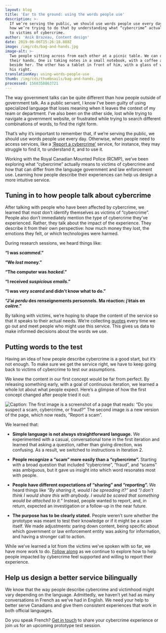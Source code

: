 ```yaml
---
layout: blog
title: 'Ear to the ground: using the words people use'
description: >-
  If we’re serving the public, we should use words people use every day. Here’s
  how we’re trying to do that by understanding what “cybercrime” actually means
  to victims of cybercrime.
author: 'Anik Brazeau, Content design'
date: 2019-06-06T15:26:18.888Z
image: /img/cds/bag-and-hands.jpg
image-alt: >-
  Two people sitting across from each other at a picnic table. We can only see
  their hands. One is taking notes in a small notebook, with a coffee and phone
  beside her. The other has a tablet in front of him, with a glass of water to
  his right. 
translationKey: using-words-people-use
thumb: /img/cds/thumbnails/bag-and-hands.jpg
processed: 1560358863721
---
```

The way government talks can be quite different than how people outside of government talk. As a public servant, I know I’ve been guilty of using specialized language that loses meaning when it leaves the context of my team or department. I’ve also been on the other side, lost while trying to navigate a government website, or frustrated while trying to search different combinations of words, to find the right form. 

That’s why it’s important to remember that, if we’re serving the public, we should use words people use every day. Otherwise, when people need to access services, like a [‘Report a cybercrime’](https://digital.canada.ca/2019/05/06/understanding-the-human-needs-of-people-impacted-by-cybercrime/) service, for instance, they may struggle to find it, to understand it, and to use it.  

Working with the Royal Canadian Mounted Police (RCMP), we’ve been exploring what “cybercrime” actually means to victims of cybercrime and how that can differ from the language government and law enforcement use. Learning how people describe their experiences can help us design a more intuitive service.

## Tuning in to how people talk about cybercrime

After talking with people who have been affected by cybercrime, we learned that most don’t identify themselves as victims of “cybercrime”. People also don’t immediately mention the type of cybercrime they’ve experienced. Rather, they talk about the impact of the experience. They describe it from their own perspective: how much money they lost, the emotions they felt, or which technologies were harmed. 

During research sessions, we heard things like:

**“I was *scammed*.”**

**“We *lost* money.”**

**“The computer was *hacked*.”**

**“I received *suspicious emails*.”**

**“I was very *scared* and didn't know what to do.”**

**“J’ai *perdu* des renseignements personnels. Ma réaction: j’étais en *colère*.”**

By talking with victims, we’re hoping to shape the content of the service so that it speaks to their actual needs. We’re collecting [quotes](https://digital.canada.ca/files/lexicon-research.xlsx) every time we go out and meet people who might use this service. This gives us data to make informed decisions about the words we use.

## Putting words to the test

Having an idea of how people describe cybercrime is a good start, but it’s not enough. To make sure we get the service right, we have to keep going back to victims of cybercrime to test our assumptions. 

We knew the content in our first concept would be far from perfect. By releasing something early, with a goal of continuous iteration, we learned a whole lot about what people expect. Here’s a glimpse of how the first concept changed after people tried it out:

![Caption: The first image is a screenshot of a page that reads: “Do you suspect a scam, cybercrime, or fraud?” The second image is a new version of the page, which now reads, “Report a scam”.](/img/cds/english-concept-test.png)

We learned that:

* **Simple language is not always straightforward language.** We experimented with a casual, conversational tone in the first iteration and learned that asking a question, rather than giving direction, was confusing. As a result, we switched to instructions in Iteration 2. 

* **People recognize a “scam” more easily than a “cybercrime”.** Starting with a broad question that included “cybercrime”, “fraud”, and “scams” was ambiguous, but it gave us insight into which word resonates most with people.
* **People have different expectations of “sharing” and “reporting”.** We heard things like *“By sharing it, would I be spreading it?”* and *“I don’t think I would share this with anybody. I would be scared that something would be attached to it.”* Instead, people wanted to report, and, in return, expected an investigation or a follow-up in the near future.
* **The purpose has to be clearly stated.** People weren’t sure whether the prototype was meant to test their knowledge or if it might be a scam itself. We made adjustments: paring down content, being specific about which government or law enforcement entity was asking for information, and having a stronger call to action.

While we’ve learned a lot from the victims we’ve spoken with so far, we have more work to do. [Follow along](https://github.com/cds-snc/report-a-cybercrime) as we continue to explore how to help people impacted by cybercrime feel supported and willing to report their experience.

## Help us design a better service bilingually

We know that the way people describe cybercrime and victimhood might vary depending on the language. Admittedly, we haven’t yet had as many conversations in French as we’ve had in English. We need your help to better serve Canadians and give them consistent experiences that work in both official languages. 

Do you speak French? [Get in touch](mailto:anik.brazeau@tbs-sct.gc.ca) to share your cybercrime experience or join us for an upcoming prototype test session.

